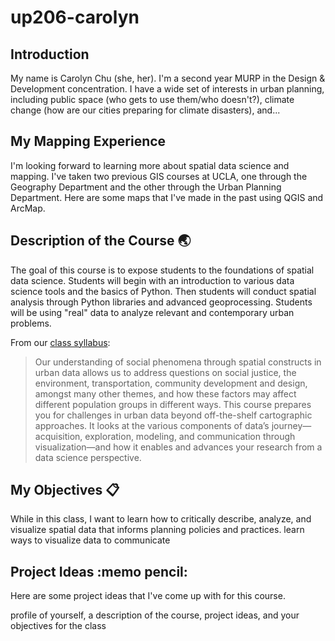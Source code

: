 # up206-carolyn

## Introduction 
My name is Carolyn Chu (she, her). I'm a second year MURP in the Design & Development concentration. I have a wide set of interests in urban planning, including public space (who gets to use them/who doesn't?), climate change (how are our cities preparing for climate disasters), and...

## My Mapping Experience
I'm looking forward to learning more about spatial data science and mapping. I've taken two previous GIS courses at UCLA, one through the Geography Department and the other through the Urban Planning Department. Here are some maps that I've made in the past using QGIS and ArcMap.

## Description of the Course :earth_asia:
The goal of this course is to expose students to the foundations of spatial data science. Students will begin with an introduction to various data science tools and the basics of Python. Then students will conduct spatial analysis through Python libraries and advanced geoprocessing. Students will be using "real" data to analyze relevant and contemporary urban problems.

From our [class syllabus](https://github.com/yohman/22W-UP206A):
>Our understanding of social phenomena through spatial constructs in urban data allows us to address questions on social justice, the environment, transportation, community development and design, amongst many other themes, and how these factors may affect different population groups in different ways. This course prepares you for challenges in urban data beyond off-the-shelf cartographic approaches. It looks at the various components of data’s journey—acquisition, exploration, modeling, and communication through visualization—and how it enables and advances your research from a data science perspective.

## My Objectives :clipboard:
While in this class, I want to learn how to critically describe, analyze, and visualize spatial data that informs planning policies and practices.
learn ways to visualize data to communicate

## Project Ideas :memo pencil:
Here are some project ideas that I've come up with for this course.

profile of yourself, a description of the course, project ideas, and your objectives for the class
